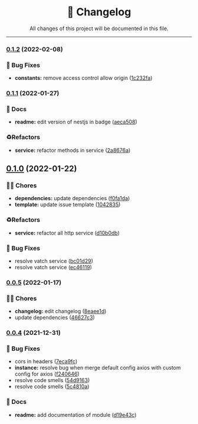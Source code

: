 <div align="center"><h1>📝 Changelog</h1><p>All changes of this project will be documented in this file.</p></div>

---

### [0.1.2](https://github.com/tresdoce/nestjs-httpclient/compare/v0.1.1...v0.1.2) (2022-02-08)


### 🐛 Bug Fixes

* **constants:** remove access control allow origin ([1c232fa](https://github.com/tresdoce/nestjs-httpclient/commit/1c232faec0bf4557eed6c82c608fd8bee14bf77d))

### [0.1.1](https://github.com/tresdoce/nestjs-httpclient/compare/v0.1.0...v0.1.1) (2022-01-27)


### 📝 Docs

* **readme:** edit version of nestjs in badge ([aeca508](https://github.com/tresdoce/nestjs-httpclient/commit/aeca5084c295af0170ea9151154018f8099b28aa))


### ♻️Refactors

* **service:** refactor methods in service ([2a8676a](https://github.com/tresdoce/nestjs-httpclient/commit/2a8676a162925dd2d9eca629400e69de3ba9c356))

## [0.1.0](https://github.com/tresdoce/nestjs-httpclient/compare/v0.0.5...v0.1.0) (2022-01-22)


### 👨‍💻 Chores

* **dependencies:** update dependencies ([f0fa1da](https://github.com/tresdoce/nestjs-httpclient/commit/f0fa1da79c969ac1cfbd1cb5116aa0f495b0a7aa))
* **template:** update issue template ([1042835](https://github.com/tresdoce/nestjs-httpclient/commit/104283582310a9f722b7f5402ede151a8743139b))


### ♻️Refactors

* **service:** refactor all http service ([d10b0db](https://github.com/tresdoce/nestjs-httpclient/commit/d10b0dbdf0a25a17e3506f86e36ed86fc3e868ba))


### 🐛 Bug Fixes

* resolve vatch service ([bc01d29](https://github.com/tresdoce/nestjs-httpclient/commit/bc01d29976ca9d8550c92635c03c65db2d009b4a))
* resolve vatch service ([ec46119](https://github.com/tresdoce/nestjs-httpclient/commit/ec46119ad23d61769bb843e0a4e9c8f9b9f62fe2))

### [0.0.5](https://github.com/tresdoce/nestjs-httpclient/compare/v0.0.4...v0.0.5) (2022-01-17)


### 👨‍💻 Chores

* **changelog:** edit changelog ([8eaee1d](https://github.com/tresdoce/nestjs-httpclient/commit/8eaee1df8d7f6f13c6ab5255fadde95ce74238e9))
* update dependencies ([46627c3](https://github.com/tresdoce/nestjs-httpclient/commit/46627c322e21a90de94fed14775abab0af257ba9))

### [0.0.4](https://github.com/tresdoce/nestjs-httpclient/compare/v0.0.3...v0.0.4) (2021-12-31)


### 🐛 Bug Fixes

* cors in headers ([7eca9fc](https://github.com/tresdoce/nestjs-httpclient/commit/7eca9fcf09846f81def92ffea44074c3572c7c77))
* **instance:** resolve bug when merge default config axios with custom config for axios ([f240646](https://github.com/tresdoce/nestjs-httpclient/commit/f240646fc82cba78cbf384a9011879badd6b90a5))
* resolve code smells ([54d9163](https://github.com/tresdoce/nestjs-httpclient/commit/54d91639052bc9810eab622b5b2c81cc7ad07cf4))
* resolve code smells ([5c4810a](https://github.com/tresdoce/nestjs-httpclient/commit/5c4810a5475cbdb1394168d74390671b404409ec))


### 📝 Docs

* **readme:** add documentation of module ([d19e43c](https://github.com/tresdoce/nestjs-httpclient/commit/d19e43c34b26531ae4cab3bd77af315837988ba7))
